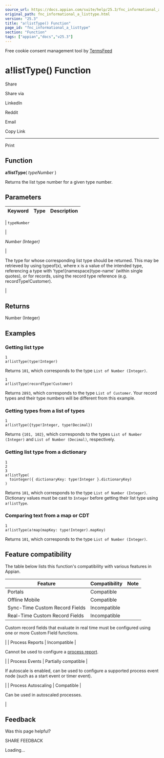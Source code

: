 ```yaml
---
source_url: https://docs.appian.com/suite/help/25.3/fnc_informational_a_listtype.html
original_path: fnc_informational_a_listtype.html
version: "25.3"
title: "a!listType() Function"
page_id: "fnc_informational_a_listtype"
section: "Function"
tags: ["appian","docs","v25.3"]
---
```



Free cookie consent management tool by [TermsFeed](https://www.termsfeed.com/)

# a!listType() Function

Share

Share via

LinkedIn

Reddit

Email

Copy Link

* * *

Print

## Function

**a!listType**( _typeNumber_ )

Returns the list type number for a given type number.

## Parameters

| Keyword | Type | Description |
| --- | --- | --- |
|
`typeNumber`

 |

_Number (Integer)_

 |

The type for whose corresponding list type should be returned. This may be retrieved by using typeof(x), where x is a value of the intended type, referencing a type with 'type!{namespace}type-name' (within single quotes), or for records, using the record type reference (e.g. recordType!Customer).

 |

## Returns

Number (Integer)

## Examples

### Getting list type

```
1
a!listType(type!Integer)
```

Returns `101`, which corresponds to the type `List of Number (Integer)`.

```
1
a!listType(recordType!Customer)
```

Returns `2893`, which corresponds to the type `List of Customer`. Your record types and their type numbers will be different from this example.

### Getting types from a list of types

```
1
a!listType({type!Integer, type!Decimal})
```

Returns `{101, 102}`, which corresponds to the types `List of Number (Integer)` and `List of Number (Decimal)`, respectively.

### Getting list type from a dictionary

```
1
2
3
a!listType(
  tointeger({ dictionaryKey: type!Integer }.dictionaryKey)
)
```

Returns `101`, which corresponds to the type `List of Number (Integer)`. Dictionary values must be cast to `Integer` before getting their list type using `a!listType`.

### Comparing text from a map or CDT

```
1
a!listType(a!map(mapKey: type!Integer).mapKey)
```

Returns `101`, which corresponds to the type `List of Number (Integer)`.

## Feature compatibility

The table below lists this function's compatibility with various features in Appian.

| Feature | Compatibility | Note |
| --- | --- | --- |
| Portals | Compatible |  |
| Offline Mobile | Compatible |  |
| Sync-Time Custom Record Fields | Incompatible |  |
| Real-Time Custom Record Fields | Incompatible |
Custom record fields that evaluate in real time must be configured using one or more Custom Field functions.

 |
| Process Reports | Incompatible |

Cannot be used to configure a [process report](Process_Reports.html).

 |
| Process Events | Partially compatible |

If autoscale is enabled, can be used to configure a supported process event node (such as a start event or timer event).

 |
| Process Autoscaling | Compatible |

Can be used in autoscaled processes.

 |

## Feedback

Was this page helpful?

SHARE FEEDBACK

Loading...